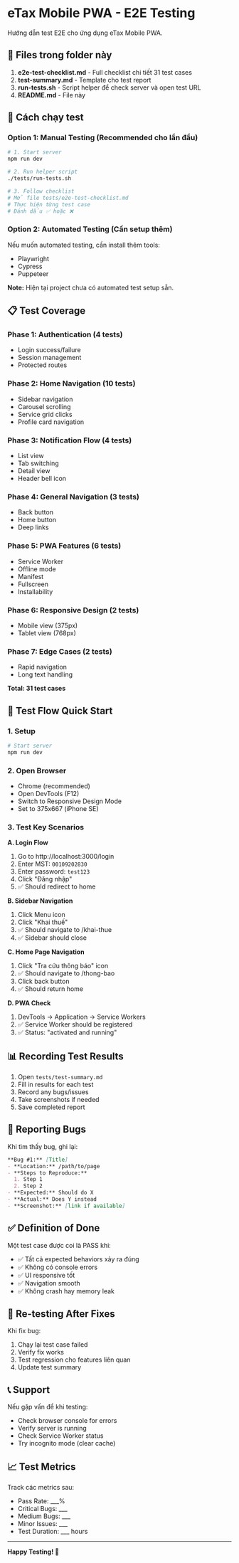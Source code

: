 # eTax Mobile PWA - E2E Testing

Hướng dẫn test E2E cho ứng dụng eTax Mobile PWA.

## 📁 Files trong folder này

1. **e2e-test-checklist.md** - Full checklist chi tiết 31 test cases
2. **test-summary.md** - Template cho test report
3. **run-tests.sh** - Script helper để check server và open test URL
4. **README.md** - File này

## 🚀 Cách chạy test

### Option 1: Manual Testing (Recommended cho lần đầu)

```bash
# 1. Start server
npm run dev

# 2. Run helper script
./tests/run-tests.sh

# 3. Follow checklist
# Mở file tests/e2e-test-checklist.md
# Thực hiện từng test case
# Đánh dấu ✅ hoặc ❌
```

### Option 2: Automated Testing (Cần setup thêm)

Nếu muốn automated testing, cần install thêm tools:
- Playwright
- Cypress
- Puppeteer

**Note:** Hiện tại project chưa có automated test setup sẵn.

## 📋 Test Coverage

### Phase 1: Authentication (4 tests)
- Login success/failure
- Session management
- Protected routes

### Phase 2: Home Navigation (10 tests)
- Sidebar navigation
- Carousel scrolling
- Service grid clicks
- Profile card navigation

### Phase 3: Notification Flow (4 tests)
- List view
- Tab switching
- Detail view
- Header bell icon

### Phase 4: General Navigation (3 tests)
- Back button
- Home button
- Deep links

### Phase 5: PWA Features (6 tests)
- Service Worker
- Offline mode
- Manifest
- Fullscreen
- Installability

### Phase 6: Responsive Design (2 tests)
- Mobile view (375px)
- Tablet view (768px)

### Phase 7: Edge Cases (2 tests)
- Rapid navigation
- Long text handling

**Total: 31 test cases**

## 🎯 Test Flow Quick Start

### 1. Setup
```bash
# Start server
npm run dev
```

### 2. Open Browser
- Chrome (recommended)
- Open DevTools (F12)
- Switch to Responsive Design Mode
- Set to 375x667 (iPhone SE)

### 3. Test Key Scenarios

**A. Login Flow**
1. Go to http://localhost:3000/login
2. Enter MST: `00109202830`
3. Enter password: `test123`
4. Click "Đăng nhập"
5. ✅ Should redirect to home

**B. Sidebar Navigation**
1. Click Menu icon
2. Click "Khai thuế"
3. ✅ Should navigate to /khai-thue
4. ✅ Sidebar should close

**C. Home Page Navigation**
1. Click "Tra cứu thông báo" icon
2. ✅ Should navigate to /thong-bao
3. Click back button
4. ✅ Should return home

**D. PWA Check**
1. DevTools → Application → Service Workers
2. ✅ Service Worker should be registered
3. ✅ Status: "activated and running"

## 📊 Recording Test Results

1. Open `tests/test-summary.md`
2. Fill in results for each test
3. Record any bugs/issues
4. Take screenshots if needed
5. Save completed report

## 🐛 Reporting Bugs

Khi tìm thấy bug, ghi lại:

```markdown
**Bug #1:** [Title]
- **Location:** /path/to/page
- **Steps to Reproduce:**
  1. Step 1
  2. Step 2
- **Expected:** Should do X
- **Actual:** Does Y instead
- **Screenshot:** [link if available]
```

## ✅ Definition of Done

Một test case được coi là PASS khi:
- ✅ Tất cả expected behaviors xảy ra đúng
- ✅ Không có console errors
- ✅ UI responsive tốt
- ✅ Navigation smooth
- ✅ Không crash hay memory leak

## 🔄 Re-testing After Fixes

Khi fix bug:
1. Chạy lại test case failed
2. Verify fix works
3. Test regression cho features liên quan
4. Update test summary

## 📞 Support

Nếu gặp vấn đề khi testing:
- Check browser console for errors
- Verify server is running
- Check Service Worker status
- Try incognito mode (clear cache)

## 📈 Test Metrics

Track các metrics sau:
- Pass Rate: ___%
- Critical Bugs: ___
- Medium Bugs: ___
- Minor Issues: ___
- Test Duration: ___ hours

---

**Happy Testing! 🎉**


